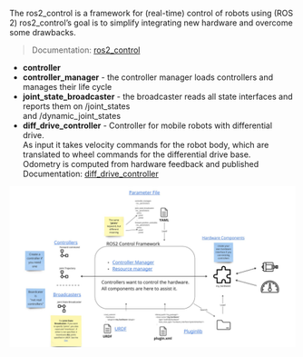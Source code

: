 The ros2_control is a framework for (real-time) control of robots using (ROS 2)
ros2_control’s goal is to simplify integrating new hardware and overcome some drawbacks.
> Documentation: [ros2_control](https://ros-controls.github.io/control.ros.org/index.html)  

<!--img src="images/ros2_control_architecture.jpeg" alt="Alt Text"-->

- **controller**
- **controller_manager** - the controller manager loads controllers and manages their life cycle           
- **joint_state_broadcaster** - the broadcaster reads all state interfaces and reports them on /joint_states  
                                and /dynamic_joint_states       
- **diff_drive_controller** - Controller for mobile robots with differential drive.  
                              As input it takes velocity commands for the robot body, which are translated to wheel commands for the differential drive base.  
                              Odometry is computed from hardware feedback and published
                              Documentation: [diff_drive_controller](https://control.ros.org/master/doc/ros2_controllers/diff_drive_controller/doc/userdoc.html)


![ros2_control architecture](images/ros2_control_architecture.jpeg)